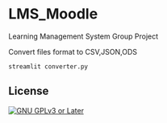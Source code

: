 # LMS_Moodle
Learning Management System Group Project
<br/>

Convert files format to CSV,JSON,ODS
```
streamlit converter.py
```

## License
[![GNU GPLv3 or Later](https://www.gnu.org/graphics/gplv3-or-later.svg)](https://www.gnu.org/licenses/gpl-3.0.html)
